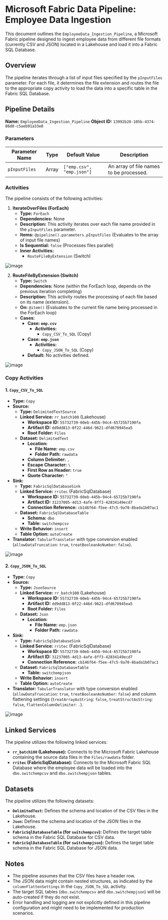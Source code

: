 # Microsoft Fabric Data Pipeline: Employee Data Ingestion

This document outlines the `EmployeeData_Ingestion_Pipeline`, a Microsoft Fabric pipeline designed to ingest employee data from different file formats (currently CSV and JSON) located in a Lakehouse and load it into a Fabric SQL Database.

## Overview

The pipeline iterates through a list of input files specified by the `pInputFiles` parameter. For each file, it determines the file extension and routes the file to the appropriate copy activity to load the data into a specific table in the Fabric SQL Database.

## Pipeline Details

**Name:** `EmployeeData_Ingestion_Pipeline`
**Object ID:** `13992b28-105b-4374-86d0-c5aeb91a33e0`

### Parameters

| Parameter Name | Type  | Default Value        | Description                                  |
|----------------|-------|----------------------|----------------------------------------------|
| `pInputFiles`  | Array | `["emp.csv", "emp.json"]` | An array of file names to be processed.     |

### Activities

The pipeline consists of the following activities:

1.  **IterateOverFiles (ForEach)**
    * **Type:** `ForEach`
    * **Dependencies:** None
    * **Description:** This activity iterates over each file name provided in the `pInputFiles` parameter.
    * **Items:** `@pipeline().parameters.pInputFiles` (Evaluates to the array of input file names)
    * **Is Sequential:** `false` (Processes files parallel)
    * **Inner Activities:**
        * `RouteFileByExtension` (Switch)

![image](https://github.com/user-attachments/assets/61d53619-97ae-403d-a25b-b1a7f1db6a29)


2.  **RouteFileByExtension (Switch)**
    * **Type:** `Switch`
    * **Dependencies:** None (within the ForEach loop, depends on the previous iteration completing)
    * **Description:** This activity routes the processing of each file based on its name (extension).
    * **On:** `@item()` (Evaluates to the current file name being processed in the ForEach loop)
    * **Cases:**
        * **Case: `emp.csv`**
            * **Activities:**
                * `Copy_CSV_To_SQL` (Copy)
        * **Case: `emp.json`**
            * **Activities:**
                * `Copy_JSON_To_SQL` (Copy)
        * **Default:** No activities defined.

![image](https://github.com/user-attachments/assets/71bd223e-3c2d-4680-9a81-75214515e7f2)


### Copy Activities

#### 1. `Copy_CSV_To_SQL`

* **Type:** `Copy`
* **Source:**
    * **Type:** `DelimitedTextSource`
    * **Linked Service:** `rr_batch100` (Lakehouse)
        * **Workspace ID:** `55732739-60eb-445b-94c4-65725b7190fa`
        * **Artifact ID:** `dd9dd813-0f22-446d-9621-dfd670945ea5`
        * **Root Folder:** `Files`
    * **Dataset:** `DelimitedText`
        * **Location:**
            * **File Name:** `emp.csv`
            * **Folder Path:** `rawdata`
        * **Column Delimiter:** `,`
        * **Escape Character:** `\`
        * **First Row as Header:** `true`
        * **Quote Character:** `"`
* **Sink:**
    * **Type:** `FabricSqlDatabaseSink`
    * **Linked Service:** `rritec` (FabricSqlDatabase)
        * **Workspace ID:** `55732739-60eb-445b-94c4-65725b7190fa`
        * **Artifact ID:** `31237005-4d13-4afe-8ff3-42834149ecd7`
        * **Connection Reference:** `cb146f64-f5ee-47c5-9a70-8bada1b07ac1`
    * **Dataset:** `FabricSqlDatabaseTable`
        * **Schema:** `dbo`
        * **Table:** `switchempcsv`
    * **Write Behavior:** `insert`
    * **Table Option:** `autoCreate`
* **Translator:** `TabularTranslator` with type conversion enabled (`allowDataTruncation`: `true`, `treatBooleanAsNumber`: `false`).

![image](https://github.com/user-attachments/assets/490bbaff-dde5-44bb-8fcf-3a977eef5155)


#### 2. `Copy_JSON_To_SQL`

* **Type:** `Copy`
* **Source:**
    * **Type:** `JsonSource`
    * **Linked Service:** `rr_batch100` (Lakehouse)
        * **Workspace ID:** `55732739-60eb-445b-94c4-65725b7190fa`
        * **Artifact ID:** `dd9dd813-0f22-446d-9621-dfd670945ea5`
        * **Root Folder:** `Files`
    * **Dataset:** `Json`
        * **Location:**
            * **File Name:** `emp.json`
            * **Folder Path:** `rawdata`
* **Sink:**
    * **Type:** `FabricSqlDatabaseSink`
    * **Linked Service:** `rritec` (FabricSqlDatabase)
        * **Workspace ID:** `55732739-60eb-445b-94c4-65725b7190fa`
        * **Artifact ID:** `31237005-4d13-4afe-8ff3-42834149ecd7`
        * **Connection Reference:** `cb146f64-f5ee-47c5-9a70-8bada1b07ac1`
    * **Dataset:** `FabricSqlDatabaseTable`
        * **Table:** `switchempjson`
    * **Write Behavior:** `insert`
    * **Table Option:** `autoCreate`
* **Translator:** `TabularTranslator` with type conversion enabled (`allowDataTruncation`: `true`, `treatBooleanAsNumber`: `false`) and column flattening settings (`treatArrayAsString`: `false`, `treatStructAsString`: `false`, `flattenColumnDelimiter`: `.`).


![image](https://github.com/user-attachments/assets/bcd0e59f-4c25-447c-9c77-1ad929eb8e1c)

## Linked Services

The pipeline utilizes the following linked services:

* **`rr_batch100` (Lakehouse):** Connects to the Microsoft Fabric Lakehouse containing the source data files in the `Files/rawdata` folder.
* **`rritec` (FabricSqlDatabase):** Connects to the Microsoft Fabric SQL Database where the employee data will be loaded into the `dbo.switchempcsv` and `dbo.switchempjson` tables.

## Datasets

The pipeline utilizes the following datasets:

* **`DelimitedText`:** Defines the schema and location of the CSV files in the Lakehouse.
* **`Json`:** Defines the schema and location of the JSON files in the Lakehouse.
* **`FabricSqlDatabaseTable` (for `switchempcsv`):** Defines the target table schema in the Fabric SQL Database for CSV data.
* **`FabricSqlDatabaseTable` (for `switchempjson`):** Defines the target table schema in the Fabric SQL Database for JSON data.

## Notes

* The pipeline assumes that the CSV files have a header row.
* The JSON data might contain nested structures, as indicated by the `columnFlattenSettings` in the `Copy_JSON_To_SQL` activity.
* The target SQL tables (`dbo.switchempcsv` and `dbo.switchempjson`) will be auto-created if they do not exist.
* Error handling and logging are not explicitly defined in this pipeline configuration and might need to be implemented for production scenarios.

